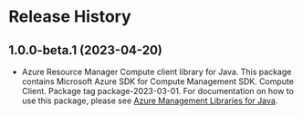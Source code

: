 # Release History

## 1.0.0-beta.1 (2023-04-20)

- Azure Resource Manager Compute client library for Java. This package contains Microsoft Azure SDK for Compute Management SDK. Compute Client. Package tag package-2023-03-01. For documentation on how to use this package, please see [Azure Management Libraries for Java](https://aka.ms/azsdk/java/mgmt).
